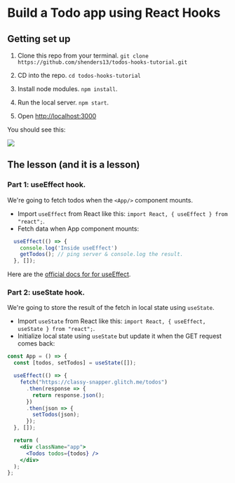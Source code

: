 # Build a Todo app using React Hooks

## Getting set up

1. Clone this repo from your terminal. `git clone https://github.com/shenders13/todos-hooks-tutorial.git`

2. CD into the repo. `cd todos-hooks-tutorial`

3. Install node modules. `npm install`.

4. Run the local server. `npm start`.

5. Open [http://localhost:3000](http://localhost:3000)

You should see this:

<img src='https://res.cloudinary.com/small-change/image/upload/v1569728414/Screen_Shot_2019-09-28_at_8.29.13_PM_iudmo7.png' />



## The lesson (and it is a lesson)


### Part 1: useEffect hook.

We're going to fetch todos when the `<App/>` component mounts.

- Import `useEffect` from React like this: `import React, { useEffect } from "react";`.
- Fetch data when App component mounts:

```js
  useEffect(() => {
    console.log('Inside useEffect')
    getTodos(); // ping server & console.log the result.
  }, []);
```

Here are the [official docs for for useEffect](https://reactjs.org/docs/hooks-effect.html).

### Part 2: useState hook.

We're going to store the result of the fetch in local state using `useState`.

- Import `useState` from React like this: `import React, { useEffect, useState } from "react";`.
- Initialize local state using `useState` but update it when the GET request comes back:

```jsx
const App = () => {
  const [todos, setTodos] = useState([]);

  useEffect(() => {
    fetch("https://classy-snapper.glitch.me/todos")
      .then(response => {
        return response.json();
      })
      .then(json => {
        setTodos(json);
      });
  }, []);

  return (
    <div className="app">
      <Todos todos={todos} />
    </div>
  );
};
```






